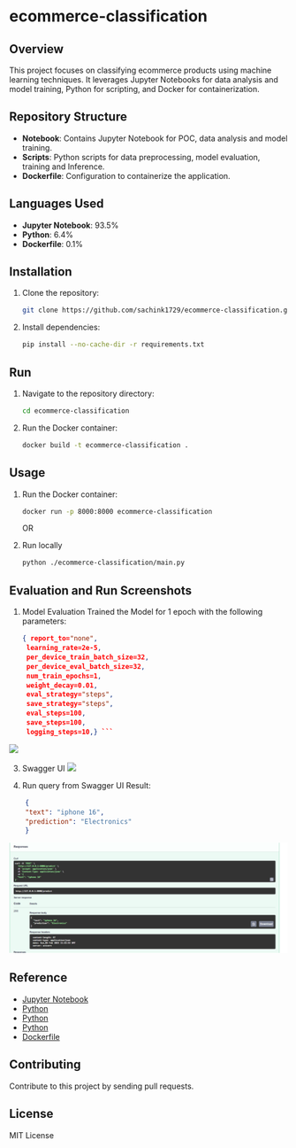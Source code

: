 # ecommerce-classification

## Overview
This project focuses on classifying ecommerce products using machine learning techniques. It leverages Jupyter Notebooks for data analysis and model training, Python for scripting, and Docker for containerization.

## Repository Structure
- **Notebook**: Contains Jupyter Notebook for POC, data analysis and model training.
- **Scripts**: Python scripts for data preprocessing, model evaluation, training and Inference.
- **Dockerfile**: Configuration to containerize the application.

## Languages Used
- **Jupyter Notebook**: 93.5%
- **Python**: 6.4%
- **Dockerfile**: 0.1%

## Installation
1. Clone the repository:
   ```bash
   git clone https://github.com/sachink1729/ecommerce-classification.git
   ```

2. Install dependencies:
   ```bash
   pip install --no-cache-dir -r requirements.txt
   ```

## Run
1. Navigate to the repository directory:
   ```bash
   cd ecommerce-classification
   ```
2. Run the Docker container:
   ```bash
   docker build -t ecommerce-classification .
   ```

## Usage
1. Run the Docker container:
   ```bash
   docker run -p 8000:8000 ecommerce-classification
   ```

   OR

2. Run locally
   ```bash
   python ./ecommerce-classification/main.py
   ```

## Evaluation and Run Screenshots
1. Model Evaluation
   Trained the Model for 1 epoch with the following parameters:
   ```json
   { report_to="none",
    learning_rate=2e-5,
    per_device_train_batch_size=32,
    per_device_eval_batch_size=32,
    num_train_epochs=1,
    weight_decay=0.01,
    eval_strategy="steps",
    save_strategy="steps",
    eval_steps=100,
    save_steps=100,
    logging_steps=10,} ```
![](https://github.com/sachink1729/ecommerce-classification/blob/main/screenshots/test_eval_result.png)

3. Swagger UI 
![](https://github.com/sachink1729/ecommerce-classification/blob/main/screenshots/swagger%20api%20ui.png)

2. Run query from Swagger UI
Result:
```json
    {
    "text": "iphone 16",
    "prediction": "Electronics"
    }
```
![](https://github.com/sachink1729/ecommerce-classification/blob/main/screenshots/run%20query%20from%20swagger.png)


## Reference
- [Jupyter Notebook](https://github.com/sachink1729/ecommerce-classification/blob/main/src/abinbev_assignment_classification_colab.ipynb)
- [Python](https://github.com/sachink1729/ecommerce-classification/blob/main/src/data_pipeline.py)
- [Python](https://github.com/sachink1729/ecommerce-classification/blob/main/src/inference.py)
- [Python](https://github.com/sachink1729/ecommerce-classification/blob/main/src/modelling_and_train.py)
- [Dockerfile](https://github.com/sachink1729/ecommerce-classification/blob/main/Dockerfile)

## Contributing
Contribute to this project by sending pull requests.

## License
MIT License
